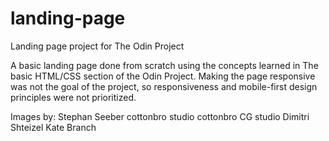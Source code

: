 # landing-page
Landing page project for The Odin Project

A basic landing page done from scratch using the concepts learned in The basic HTML/CSS section of the Odin Project. Making the page responsive was not the goal of the project, so responsiveness and mobile-first design principles were not prioritized.

Images by:
Stephan Seeber
cottonbro studio
cottonbro CG studio
Dimitri Shteizel
Kate Branch